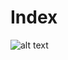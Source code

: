 # Index

![alt text](https://github.com/predufranca/Portfolio/blob/main/Projetos/Espelhos%20Esf%C3%A9ricos/img/print.png?raw=true)
